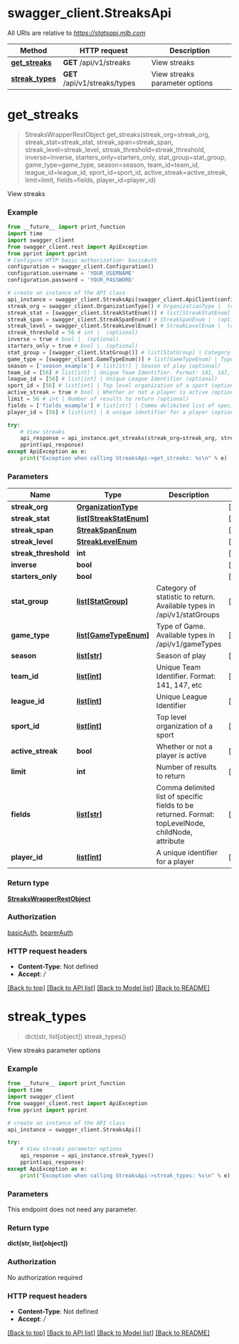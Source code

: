 # swagger_client.StreaksApi

All URIs are relative to *https://statsapi.mlb.com*

Method | HTTP request | Description
------------- | ------------- | -------------
[**get_streaks**](StreaksApi.md#get_streaks) | **GET** /api/v1/streaks | View streaks
[**streak_types**](StreaksApi.md#streak_types) | **GET** /api/v1/streaks/types | View streaks parameter options

# **get_streaks**
> StreaksWrapperRestObject get_streaks(streak_org=streak_org, streak_stat=streak_stat, streak_span=streak_span, streak_level=streak_level, streak_threshold=streak_threshold, inverse=inverse, starters_only=starters_only, stat_group=stat_group, game_type=game_type, season=season, team_id=team_id, league_id=league_id, sport_id=sport_id, active_streak=active_streak, limit=limit, fields=fields, player_id=player_id)

View streaks

### Example
```python
from __future__ import print_function
import time
import swagger_client
from swagger_client.rest import ApiException
from pprint import pprint
# Configure HTTP basic authorization: basicAuth
configuration = swagger_client.Configuration()
configuration.username = 'YOUR_USERNAME'
configuration.password = 'YOUR_PASSWORD'

# create an instance of the API class
api_instance = swagger_client.StreaksApi(swagger_client.ApiClient(configuration))
streak_org = swagger_client.OrganizationType() # OrganizationType |  (optional)
streak_stat = [swagger_client.StreakStatEnum()] # list[StreakStatEnum] |  (optional)
streak_span = swagger_client.StreakSpanEnum() # StreakSpanEnum |  (optional)
streak_level = swagger_client.StreakLevelEnum() # StreakLevelEnum |  (optional)
streak_threshold = 56 # int |  (optional)
inverse = true # bool |  (optional)
starters_only = true # bool |  (optional)
stat_group = [swagger_client.StatGroup()] # list[StatGroup] | Category of statistic to return. Available types in /api/v1/statGroups (optional)
game_type = [swagger_client.GameTypeEnum()] # list[GameTypeEnum] | Type of Game. Available types in /api/v1/gameTypes (optional)
season = ['season_example'] # list[str] | Season of play (optional)
team_id = [56] # list[int] | Unique Team Identifier. Format: 141, 147, etc (optional)
league_id = [56] # list[int] | Unique League Identifier (optional)
sport_id = [56] # list[int] | Top level organization of a sport (optional)
active_streak = true # bool | Whether or not a player is active (optional)
limit = 56 # int | Number of results to return (optional)
fields = ['fields_example'] # list[str] | Comma delimited list of specific fields to be returned. Format: topLevelNode, childNode, attribute (optional)
player_id = [56] # list[int] | A unique identifier for a player (optional)

try:
    # View streaks
    api_response = api_instance.get_streaks(streak_org=streak_org, streak_stat=streak_stat, streak_span=streak_span, streak_level=streak_level, streak_threshold=streak_threshold, inverse=inverse, starters_only=starters_only, stat_group=stat_group, game_type=game_type, season=season, team_id=team_id, league_id=league_id, sport_id=sport_id, active_streak=active_streak, limit=limit, fields=fields, player_id=player_id)
    pprint(api_response)
except ApiException as e:
    print("Exception when calling StreaksApi->get_streaks: %s\n" % e)
```

### Parameters

Name | Type | Description  | Notes
------------- | ------------- | ------------- | -------------
 **streak_org** | [**OrganizationType**](.md)|  | [optional] 
 **streak_stat** | [**list[StreakStatEnum]**](StreakStatEnum.md)|  | [optional] 
 **streak_span** | [**StreakSpanEnum**](.md)|  | [optional] 
 **streak_level** | [**StreakLevelEnum**](.md)|  | [optional] 
 **streak_threshold** | **int**|  | [optional] 
 **inverse** | **bool**|  | [optional] 
 **starters_only** | **bool**|  | [optional] 
 **stat_group** | [**list[StatGroup]**](StatGroup.md)| Category of statistic to return. Available types in /api/v1/statGroups | [optional] 
 **game_type** | [**list[GameTypeEnum]**](GameTypeEnum.md)| Type of Game. Available types in /api/v1/gameTypes | [optional] 
 **season** | [**list[str]**](str.md)| Season of play | [optional] 
 **team_id** | [**list[int]**](int.md)| Unique Team Identifier. Format: 141, 147, etc | [optional] 
 **league_id** | [**list[int]**](int.md)| Unique League Identifier | [optional] 
 **sport_id** | [**list[int]**](int.md)| Top level organization of a sport | [optional] 
 **active_streak** | **bool**| Whether or not a player is active | [optional] 
 **limit** | **int**| Number of results to return | [optional] 
 **fields** | [**list[str]**](str.md)| Comma delimited list of specific fields to be returned. Format: topLevelNode, childNode, attribute | [optional] 
 **player_id** | [**list[int]**](int.md)| A unique identifier for a player | [optional] 

### Return type

[**StreaksWrapperRestObject**](StreaksWrapperRestObject.md)

### Authorization

[basicAuth](../README.md#basicAuth), [bearerAuth](../README.md#bearerAuth)

### HTTP request headers

 - **Content-Type**: Not defined
 - **Accept**: */*

[[Back to top]](#) [[Back to API list]](../README.md#documentation-for-api-endpoints) [[Back to Model list]](../README.md#documentation-for-models) [[Back to README]](../README.md)

# **streak_types**
> dict(str, list[object]) streak_types()

View streaks parameter options

### Example
```python
from __future__ import print_function
import time
import swagger_client
from swagger_client.rest import ApiException
from pprint import pprint

# create an instance of the API class
api_instance = swagger_client.StreaksApi()

try:
    # View streaks parameter options
    api_response = api_instance.streak_types()
    pprint(api_response)
except ApiException as e:
    print("Exception when calling StreaksApi->streak_types: %s\n" % e)
```

### Parameters
This endpoint does not need any parameter.

### Return type

**dict(str, list[object])**

### Authorization

No authorization required

### HTTP request headers

 - **Content-Type**: Not defined
 - **Accept**: */*

[[Back to top]](#) [[Back to API list]](../README.md#documentation-for-api-endpoints) [[Back to Model list]](../README.md#documentation-for-models) [[Back to README]](../README.md)

